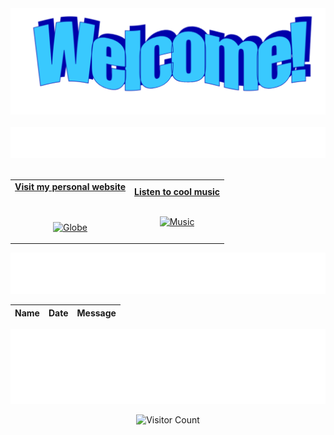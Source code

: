 <!-- "Hero" Header -->
<div align="center">
  <img src="images/welcome.png?raw=true" style="max-width: 100%;" alt="Welcome" />
  <br />
  <br />
  <img height="50" alt="My Name is Giuseppe and I'm doing a PhD" src="images/personal_note.svg" />
  <br />
  <br />

</div>

<!-- Social -->
<table width="100%" align="center">
<tr>
<td align="center">
<a href="https://peppocola.github.io/">
<strong>Visit my personal website </strong>
<br />
<br />
<br />

<p>

<img alt="Globe" height="80" src="images/globe.gif">
</a>
</p>

</td>


<td align="center">
<a href="https://www.last.fm/it/user/peppocola/library">
<strong>Listen to cool music</strong>
<br />
<br />


<p>
<img height="100" alt="Music" src="images/music.gif"> 
</a>
</p>

</td>
</tr>
</table>

<div align="center">
<a href="https://github.com/peppocola/peppocola.github.io/issues/3#issuecomment-new"><img src="images/guestbook.svg"></a> 
</div>

<!-- Guestbook -->
| Name | Date | Message |
|---|---|---|
<!-- /Guestbook -->

<!-- Footer -->

<div align="center">

<img height="120" alt="Thanks for visiting me" width="100%" src="images/marquee.svg" />
<br />

![Visitor Count](https://profile-counter.glitch.me/peppocola/count.svg)

</div>
